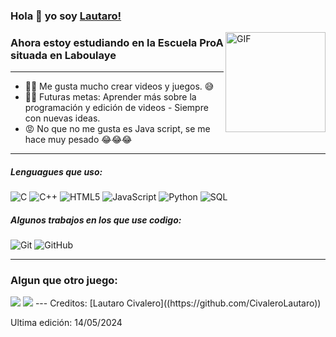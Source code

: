 ### Hola 👋 yo soy  [Lautaro!](https://github.com/CivaleroLautaro)

<img align="right" alt="GIF" height="160px" src="https://media3.giphy.com/media/v1.Y2lkPTc5MGI3NjExMW1idDNrYWNheHI1dDVzMWVhMmhxb2RsOTF5ZDdyaDJpZzFuOGlvciZlcD12MV9pbnRlcm5hbF9naWZfYnlfaWQmY3Q9Zw/26tn33aiTi1jkl6H6/giphy.gif"/>

### Ahora estoy estudiando en la Escuela ProA situada en Laboulaye
---

- 👩‍💻 Me gusta mucho crear videos y juegos. 😅
- 💪🏼 Futuras metas: Aprender más sobre la programación y edición de videos - Siempre con nuevas ideas.
- 😡 No que no me gusta es Java script, se me hace muy pesado 😂😂😂

---

##### Lenguagues que uso:

![C](https://img.shields.io/badge/-C-000000?style=flat&logo=c)
![C++](https://img.shields.io/badge/-C++-000000?style=flat&logo=c%2B%2B)
![HTML5](https://img.shields.io/badge/-HTML5-000000?style=flat&logo=html5)
![JavaScript](https://img.shields.io/badge/-JavaScript-000000?style=flat&logo=javascript)
![Python](https://img.shields.io/badge/-Python-000000?style=flat&logo=python)
![SQL](https://img.shields.io/badge/-SQL-000000?style=flat&logo=postgresql)

##### Algunos trabajos en los que use codigo:

![Git](https://img.shields.io/badge/-Git-222222?style=flat&logo=git&logoColor=F05032)
![GitHub](https://img.shields.io/badge/-GitHub-222222?style=flat&logo=github&logoColor=181717)
<br/>

---
### Algun que otro juego:
<img src="https://img.shields.io/badge/Steam-000000?style=for-the-badge&logo=steam&logoColor=white"/>
<img src="https://img.shields.io/badge/Itch.io-FA5C5C?style=for-the-badge&logo=itchdotio&logoColor=white"/>
---
Creditos: [Lautaro Civalero]((https://github.com/CivaleroLautaro))

Ultima edición: 14/05/2024
